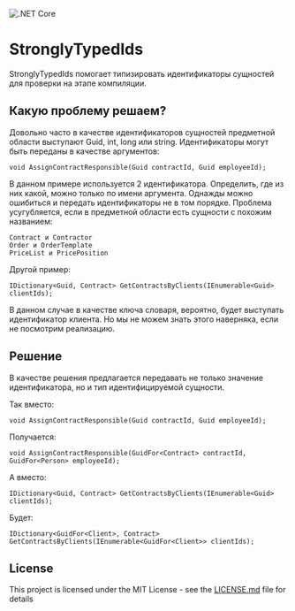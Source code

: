 ![.NET Core](https://github.com/YuryBaranikhin/StronglyTypedIds/workflows/.NET%20Core/badge.svg)

# StronglyTypedIds

StronglyTypedIds помогает типизировать идентификаторы сущностей для проверки на этапе компиляции. 

## Какую проблему решаем?

Довольно часто в качестве идентификаторов сущностей предметной области выступают Guid, int, long или string. Идентификаторы могут быть переданы в качестве аргументов:

```
void AssignContractResponsible(Guid contractId, Guid employeeId);
```

В данном примере используется 2 идентификатора. Определить, где из них какой, можно только по имени аргумента. Однажды можно ошибиться и передать идентификаторы не в том порядке. Проблема усугубляется, если в предметной области есть сущности с похожим названием:

```
Contract и Contractor
Order и OrderTemplate
PriceList и PricePosition
```

Другой пример:

```
IDictionary<Guid, Contract> GetContractsByClients(IEnumerable<Guid> clientIds);
```

В данном случае в качестве ключа словаря, вероятно, будет выступать идентификатор клиента. Но мы не можем знать этого наверняка, если не посмотрим реализацию.


## Решение

В качестве решения предлагается передавать не только значение идентификатора, но и тип идентифицируемой сущности. 

Так вместо:

```
void AssignContractResponsible(Guid contractId, Guid employeeId);
```
Получается:

```
void AssignContractResponsible(GuidFor<Contract> contractId, GuidFor<Person> employeeId);
```
А вместо:
```
IDictionary<Guid, Contract> GetContractsByClients(IEnumerable<Guid> clientIds);
```

Будет:

```
IDictionary<GuidFor<Client>, Contract> GetContractsByClients(IEnumerable<GuidFor<Client>> clientIds);
```

## License

This project is licensed under the MIT License - see the [LICENSE.md](LICENSE.md) file for details
